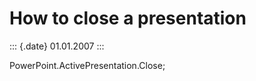How to close a presentation
===========================

::: {.date}
01.01.2007
:::

PowerPoint.ActivePresentation.Close;
